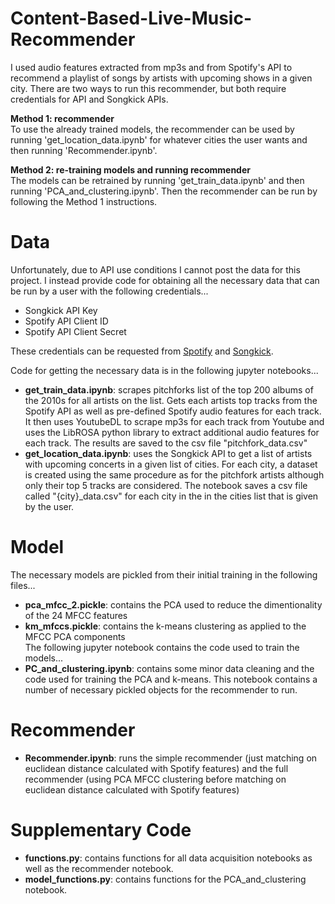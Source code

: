 # Content-Based-Live-Music-Recommender
I used audio features extracted from mp3s and from Spotify's API to recommend a playlist of songs by artists with upcoming shows in a given city. There are two ways to run this recommender, but both require credentials for API and Songkick APIs.

**Method 1: recommender**  
To use the already trained models, the recommender can be used by running 'get_location_data.ipynb' for whatever cities the user wants and then running 'Recommender.ipynb'.  

**Method 2: re-training models and running recommender**  
The models can be retrained by running 'get_train_data.ipynb' and then running 'PCA_and_clustering.ipynb'. Then the recommender can be run by following the Method 1 instructions.

# Data  
Unfortunately, due to API use conditions I cannot post the data for this project.
I instead provide code for obtaining all the necessary data that can be run by a user with
the following credentials...  
- Songkick API Key  
- Spotify API Client ID  
- Spotify API Client Secret
  
These credentials can be requested from [Spotify](https://developer.spotify.com/documentation/general/guides/authorization-guide/) and [Songkick](https://www.songkick.com/api_key_requests/new).  

Code for getting the necessary data is in the following jupyter notebooks...  
- **get_train_data.ipynb**: scrapes pitchforks list of the top 200 albums of the 2010s for
all artists on the list. Gets each artists top tracks from the Spotify API as well as pre-defined
Spotify audio features for each track. It then uses YoutubeDL to scrape mp3s for each track
from Youtube and uses the LibROSA python library to extract additional audio features for each track.
The results are saved to the csv file "pitchfork_data.csv"  
- **get_location_data.ipynb**: uses the Songkick API to get a list of artists with
upcoming concerts in a given list of cities. For each city, a dataset is created using the same
procedure as for the pitchfork artists although only their top 5 tracks are considered.
The notebook saves a csv file called "{city}_data.csv" for each city in the in the cities list that is given by the user.  

# Model  
The necessary models are pickled from their initial training in the following files...  
- **pca_mfcc_2.pickle**: contains the PCA used to reduce the dimentionality of the 24 MFCC features  
- **km_mfccs.pickle**: contains the k-means clustering as applied to the MFCC PCA components  
The following jupyter notebook contains the code used to train the models...  
- **PC_and_clustering.ipynb**: contains some minor data cleaning and the code used for training
the PCA and k-means. This notebook contains a number of necessary pickled objects for the recommender to run.  

# Recommender  
- **Recommender.ipynb**: runs the simple recommender (just matching on euclidean distance calculated
with Spotify features) and the full recommender (using PCA MFCC clustering before matching on euclidean
distance calculated with Spotify features)  

# Supplementary Code  
- **functions.py**: contains functions for all data acquisition notebooks as well as the recommender notebook.  
- **model_functions.py**: contains functions for the PCA_and_clustering notebook.
